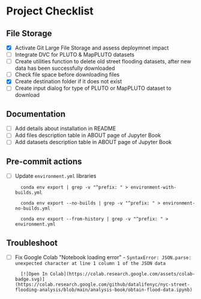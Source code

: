 # Project Checklist

## File Storage

- [X] Activate Git Large File Storage and assess deploymnet impact
- [ ] Integrate DVC for PLUTO & MapPLUTO datasets
- [ ] Create utilities function to delete old street flooding datasets, after new data has been successfully downloaded
- [ ] Check file space before downloading files
- [X] Create destination folder if it does not exist
- [ ] Create input dialog for type of PLUTO or MapPLUTO dataset to download

## Documentation

- [ ] Add details about installation in README
- [ ] Add files description table in ABOUT page of Jupyter Book
- [ ] Add datasets description table in ABOUT page of Jupyter Book

## Pre-commit actions

- [ ] Update `environment.yml` libraries

        conda env export | grep -v "^prefix: " > environment-with-builds.yml

        conda env export --no-builds | grep -v "^prefix: " > environment-no-builds.yml

        conda env export --from-history | grep -v "^prefix: " > environment.yml

## Troubleshoot

- [ ] Fix Google Colab "Notebook loading error" - `SyntaxError: JSON.parse: unexpected character at line 1 column 1 of the JSON data`

        [![Open In Colab](https://colab.research.google.com/assets/colab-badge.svg)](https://colab.research.google.com/github/datalifenyc/nyc-street-flooding-analysis/blob/main/analysis-book/obtain-flood-data.ipynb)
